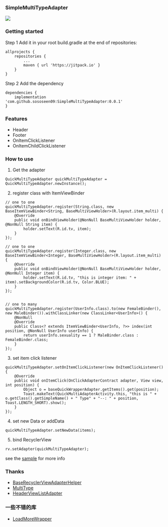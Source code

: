 ### SimpleMultiTypeAdapter

[![](https://jitpack.io/v/sososeen09/SimpleMultiTypeAdapter.svg)](https://jitpack.io/#sososeen09/SimpleMultiTypeAdapter)

### Getting started

Step 1 Add it in your root build.gradle at the end of repositories:
```
allprojects {
    repositories {
        ...
        maven { url 'https://jitpack.io' }
    }
}
```

Step 2 Add the dependency
```
dependencies {
    implementation 'com.github.sososeen09:SimpleMultiTypeAdapter:0.0.1'
}
```

### Features
- Header
- Footer
- OnItemClickListener
- OnItemChildClickListener

### How to use
1. Get the adapter
```
QuickMultiTypeAdapter quickMultiTypeAdapter = QuickMultiTypeAdapter.newInstance();
```

2. register class with ItemViewBinder

```
// one to one
quickMultiTypeAdapter.register(String.class, new BaseItemViewBinder<String, BaseMultiViewHolder>(R.layout.item_multi) {
    @Override
    public void onBindViewHolder(@NonNull BaseMultiViewHolder holder, @NonNull String item) {
        holder.setText(R.id.tv, item);
    }
});

// one to one
quickMultiTypeAdapter.register(Integer.class, new BaseItemViewBinder<Integer, BaseMultiViewHolder>(R.layout.item_multi) {
    @Override
    public void onBindViewHolder(@NonNull BaseMultiViewHolder holder, @NonNull Integer item) {
        holder.setText(R.id.tv, "this is integer item: " + item).setBackgroundColor(R.id.tv, Color.BLUE);
    }
});


// one to many
quickMultiTypeAdapter.register(UserInfo.class).to(new FemaleBinder(), new MaleBinder()).withClassLinker(new ClassLinker<UserInfo>() {
    @NonNull
    @Override
    public Class<? extends ItemViewBinder<UserInfo, ?>> index(int position, @NonNull UserInfo userInfo) {
        return userInfo.sexuality == 1 ? MaleBinder.class : FemaleBinder.class;
    }
});
```

3. set item click listener

```
quickMultiTypeAdapter.setOnItemClickListener(new OnItemClickListener() {
    @Override
    public void onItemClick(OnClickAdapterContract adapter, View view, int position) {
        Object o = baseQuickWrapperAdapter.getItems().get(position);
        Toast.makeText(QuickMultiAdapterActivity.this, "this is " + o.getClass().getSimpleName() + " Type" + "--: " + position, Toast.LENGTH_SHORT).show();
    }
});
```

4. set new Data or addData

```
quickMultiTypeAdapter.setNewData(items);
```

5. bind RecyclerView

```
rv.setAdapter(quickMultiTypeAdapter);
```

see the [sample](https://github.com/sososeen09/SimpleMultiTypeAdapter) for more info
### Thanks

- [BaseRecyclerViewAdapterHelper](https://github.com/CymChad/BaseRecyclerViewAdapterHelper)
- [MultiType](https://github.com/drakeet/MultiType)
- [HeaderViewListAdapter](http://androidxref.com/7.1.2_r36/xref/frameworks/base/core/java/android/widget/HeaderViewListAdapter.java)

### 一些不错的库
- [LoadMoreWrapper](https://github.com/nukc/LoadMoreWrapper)
